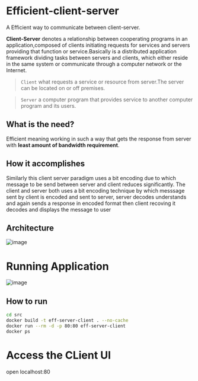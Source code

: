# Efficient-client-server

A Efficient way to communicate between client-server.

**Client-Server** denotes a relationship between cooperating programs in an application,composed of clients initiating requests for services and servers providing that function or service.Basically is a distributed application framework dividing tasks between servers and clients, which either reside in the same system or communicate through a computer network or the Internet.

> `Client` what requests a service or resource from server.The server can be located on or off premises.

> `Server` a computer program that provides service to another computer program and its users.

## What is the need?
Efficient meaning working in such a way that gets the response from server with **least amount of bandwidth requirement**.

## How it accomplishes
Similarly this client server paradigm uses a bit encoding due to which message to be send between server and client reduces significantly. The client and server both uses a bit encoding technique by which messsage sent by client is encoded and sent to server, server decodes understands and again sends a response in encoded format then client recoving it decodes and displays the message to user

## Architecture
![image](https://user-images.githubusercontent.com/65275144/197322355-2cdbc655-2ad7-4987-abb4-2ecff90a1b9c.png)

# Running Application
![image](https://user-images.githubusercontent.com/65275144/197322418-3a48b8fc-723f-4b7c-b2fd-535a69f50ec5.png)

## How to run

```bash
cd src
docker build -t eff-server-client . --no-cache
docker run --rm -d -p 80:80 eff-server-client
docker ps
```
# Access the CLient UI

open localhost:80


